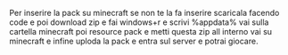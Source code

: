 Per inserire la pack su minecraft se non te la fa inserire scaricala facendo code e poi download zip e fai windows+r e scrivi %appdata% vai sulla cartella minecraft poi resource pack e metti questa zip all interno vai su minecraft e infine uploda la pack e entra sul server e potrai giocare.

